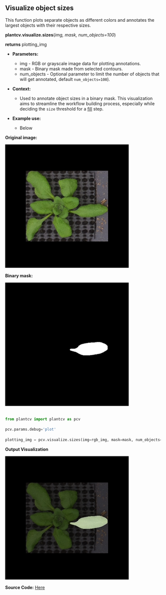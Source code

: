 ## Visualize object sizes

This function plots separate objects as different colors and annotates the largest objects with their respective sizes. 

**plantcv.visualize.sizes**(*img, mask, num_objects=100*)

**returns** plotting_img 

- **Parameters:**
    - img         - RGB or grayscale image data for plotting annotations.
    - mask        - Binary mask made from selected contours.
    - num_objects - Optional parameter to limit the number of objects that will get annotated, default `num_objects=100`).

- **Context:**
    - Used to annotate object sizes in a binary mask. This visualization aims to streamline the workflow building process, 
    especially while deciding the `size` threshold for a [fill](fill.md) step.  
- **Example use:**
    - Below

**Original image:**

![Screenshot](img/documentation_images/visualize_overlay_two_imgs/overlay_rgb.png)

**Binary mask:**

![Screenshot](img/documentation_images/visualize_overlay_two_imgs/overlay_bin.png)


```python

from plantcv import plantcv as pcv

pcv.params.debug='plot'

plotting_img = pcv.visualize.sizes(img=rgb_img, mask=mask, num_objects=100)

```

**Output Visualization**

![Screenshot](img/documentation_images/visualize_overlay_two_imgs/overlay_result.png)


**Source Code:** [Here](https://github.com/danforthcenter/plantcv/blob/master/plantcv/plantcv/visualize/sizes.py)
